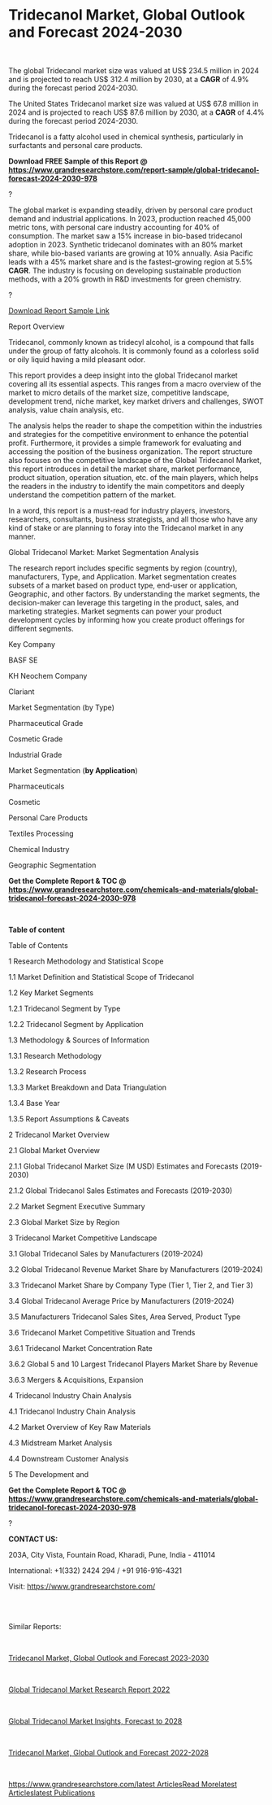 <h1>Tridecanol Market, Global Outlook and Forecast 2024-2030</h1><br/><p>The global Tridecanol market size was valued at US$ 234.5 million in 2024 and is projected to reach US$ 312.4 million by 2030, at a <strong>CAGR</strong> of 4.9% during the forecast period 2024-2030.</p>
 
 
 
 <p>The United States Tridecanol market size was valued at US$ 67.8 million in 2024 and is projected to reach US$ 87.6 million by 2030, at a <strong>CAGR</strong> of 4.4% during the forecast period 2024-2030.</p>
 
 
 
 <p>Tridecanol is a fatty alcohol used in chemical synthesis, particularly in surfactants and personal care products.</p>
 
 
 
 <div><b>Download FREE Sample of this Report @ <a href="https://www.grandresearchstore.com/report-sample/global-tridecanol-forecast-2024-2030-978">https://www.grandresearchstore.com/report-sample/global-tridecanol-forecast-2024-2030-978</a></b></div>
 
 
 
 <p>? </p>
 
 
 
 <p>The global market is expanding steadily, driven by personal care product demand and industrial applications. In 2023, production reached 45,000 metric tons, with personal care industry accounting for 40% of consumption. The market saw a 15% increase in bio-based tridecanol adoption in 2023. Synthetic tridecanol dominates with an 80% market share, while bio-based variants are growing at 10% annually. Asia Pacific leads with a 45% market share and is the fastest-growing region at 5.5% <strong>CAGR</strong>. The industry is focusing on developing sustainable production methods, with a 20% growth in R&D investments for green chemistry.</p>
 
 
 
 <p>? </p>
 
 
 
 <p><a href="https://www.grandresearchstore.com/mr-admin/report-sample/global-tridecanol-forecast-2024-2030-978">Download Report Sample Link</a></p>
 
 
 
 <p>Report Overview</p>
 
 
 
 <p>Tridecanol, commonly known as tridecyl alcohol, is a compound that falls under the group of fatty alcohols. It is commonly found as a colorless solid or oily liquid having a mild pleasant odor.</p>
 
 
 
 <p>This report provides a deep insight into the global Tridecanol market covering all its essential aspects. This ranges from a macro overview of the market to micro details of the market size, competitive landscape, development trend, niche market, key market drivers and challenges, SWOT analysis, value chain analysis, etc.</p>
 
 
 
 <p>The analysis helps the reader to shape the competition within the industries and strategies for the competitive environment to enhance the potential profit. Furthermore, it provides a simple framework for evaluating and accessing the position of the business organization. The report structure also focuses on the competitive landscape of the Global Tridecanol Market, this report introduces in detail the market share, market performance, product situation, operation situation, etc. of the main players, which helps the readers in the industry to identify the main competitors and deeply understand the competition pattern of the market.</p>
 
 
 
 <p>In a word, this report is a must-read for industry players, investors, researchers, consultants, business strategists, and all those who have any kind of stake or are planning to foray into the Tridecanol market in any manner.</p>
 
 
 
 <p>Global Tridecanol Market: Market Segmentation Analysis</p>
 
 
 
 <p>The research report includes specific segments by region (country), manufacturers, Type, and Application. Market segmentation creates subsets of a market based on product type, end-user or application, Geographic, and other factors. By understanding the market segments, the decision-maker can leverage this targeting in the product, sales, and marketing strategies. Market segments can power your product development cycles by informing how you create product offerings for different segments.</p>
 
 
 
 <p>Key Company</p>
 
 
 
 <p>BASF SE</p>
 
 
 
 <p>KH Neochem Company</p>
 
 
 
 <p>Clariant</p>
 
 
 
 <p>Market Segmentation (by Type)</p>
 
 
 
 <p>Pharmaceutical Grade</p>
 
 
 
 <p>Cosmetic Grade</p>
 
 
 
 <p>Industrial Grade</p>
 
 
 
 <p>Market Segmentation (<strong>by Application</strong>)</p>
 
 
 
 <p>Pharmaceuticals</p>
 
 
 
 <p>Cosmetic</p>
 
 
 
 <p>Personal Care Products</p>
 
 
 
 <p>Textiles Processing</p>
 
 
 
 <p>Chemical Industry</p>
 
 
 
 <p>Geographic Segmentation</p>
 
 
 
 <div><b>Get the Complete Report & TOC @ <a href="https://www.grandresearchstore.com/chemicals-and-materials/global-tridecanol-forecast-2024-2030-978">https://www.grandresearchstore.com/chemicals-and-materials/global-tridecanol-forecast-2024-2030-978</a></b></div>
 
 
 
 <p><br />
 
 <b>Table of content</b></p>
 
 
 
 <p>Table of Contents<br />
 
 1 Research Methodology and Statistical Scope<br />
 
 1.1 Market Definition and Statistical Scope of Tridecanol<br />
 
 1.2 Key Market Segments<br />
 
 1.2.1 Tridecanol Segment by Type<br />
 
 1.2.2 Tridecanol Segment by Application<br />
 
 1.3 Methodology & Sources of Information<br />
 
 1.3.1 Research Methodology<br />
 
 1.3.2 Research Process<br />
 
 1.3.3 Market Breakdown and Data Triangulation<br />
 
 1.3.4 Base Year<br />
 
 1.3.5 Report Assumptions & Caveats<br />
 
 2 Tridecanol Market Overview<br />
 
 2.1 Global Market Overview<br />
 
 2.1.1 Global Tridecanol Market Size (M USD) Estimates and Forecasts (2019-2030)<br />
 
 2.1.2 Global Tridecanol Sales Estimates and Forecasts (2019-2030)<br />
 
 2.2 Market Segment Executive Summary<br />
 
 2.3 Global Market Size by Region<br />
 
 3 Tridecanol Market Competitive Landscape<br />
 
 3.1 Global Tridecanol Sales by Manufacturers (2019-2024)<br />
 
 3.2 Global Tridecanol Revenue Market Share by Manufacturers (2019-2024)<br />
 
 3.3 Tridecanol Market Share by Company Type (Tier 1, Tier 2, and Tier 3)<br />
 
 3.4 Global Tridecanol Average Price by Manufacturers (2019-2024)<br />
 
 3.5 Manufacturers Tridecanol Sales Sites, Area Served, Product Type<br />
 
 3.6 Tridecanol Market Competitive Situation and Trends<br />
 
 3.6.1 Tridecanol Market Concentration Rate<br />
 
 3.6.2 Global 5 and 10 Largest Tridecanol Players Market Share by Revenue<br />
 
 3.6.3 Mergers & Acquisitions, Expansion<br />
 
 4 Tridecanol Industry Chain Analysis<br />
 
 4.1 Tridecanol Industry Chain Analysis<br />
 
 4.2 Market Overview of Key Raw Materials<br />
 
 4.3 Midstream Market Analysis<br />
 
 4.4 Downstream Customer Analysis<br />
 
 5 The Development and</p>
 
 
 
 <div><b>Get the Complete Report & TOC @ <a href="https://www.grandresearchstore.com/chemicals-and-materials/global-tridecanol-forecast-2024-2030-978">https://www.grandresearchstore.com/chemicals-and-materials/global-tridecanol-forecast-2024-2030-978</a></b></div>
 
 
 
 <p>? </p>
 
 
 
 <p><b>CONTACT US:</b><br />
 
 203A, City Vista, Fountain Road, Kharadi, Pune, India - 411014<br />
 
 International: +1(332) 2424 294 / +91 916-916-4321<br />
 
 Visit: <a href="https://www.grandresearchstore.com/">https://www.grandresearchstore.com/</a><br />
 
 <br />
 
 <br />
 
 Similar Reports:<br />
 
 <br />
 
 <a href="https://www.grandresearchstore.com/chemicals-and-materials/global-tridecanol-forecast-2023-2030-351">Tridecanol Market, Global Outlook and Forecast 2023-2030</a><br />
 
 <br />
 
 <a href="https://www.grandresearchstore.com/chemicals-and-materials/global-tridecanol-2022-703">Global Tridecanol Market Research Report 2022</a><br />
 
 <br />
 
 <a href="https://www.grandresearchstore.com/chemicals-and-materials/global-tridecanol-2028-256">Global Tridecanol Market Insights, Forecast to 2028</a><br />
 
 <br />
 
 <a href="https://www.grandresearchstore.com/chemicals-and-materials/global-tridecanol-forecast-2022-2028-529">Tridecanol Market, Global Outlook and Forecast 2022-2028</a><br />
 
 <br />
 
 <a href="https://gyeongbokgung.com">https://www.grandresearchstore.com/</a><a href="https://hallyeomaritime.com">latest Articles</a><a href="https://jingwansa.com">Read More</a><a href="https://nguoiviet.jp/">latest Articles</a><a href="https://www.intelmarketresearch.com/">latest Publications</a></p>